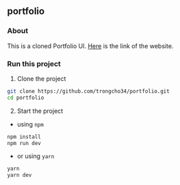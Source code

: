 ## portfolio

### About
This is a cloned Portfolio UI. [Here](https://portfolio.framer.website/) is the link of the website.

### Run this project
1. Clone the project
```bash
git clone https://github.com/trongcho34/portfolio.git
cd portfolio
```

2. Start the project
- using `npm`
```bash
npm install
npm run dev
```
- or using `yarn`
```bash
yarn
yarn dev
```
